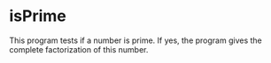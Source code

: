 # isPrime
This program tests if a number is prime. If yes, the program gives the complete factorization of this number.
